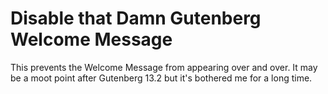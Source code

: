 # Disable that Damn Gutenberg Welcome Message

This prevents the Welcome Message from appearing over and over. It may be a moot point after Gutenberg 13.2 but it's bothered me for a long time.
